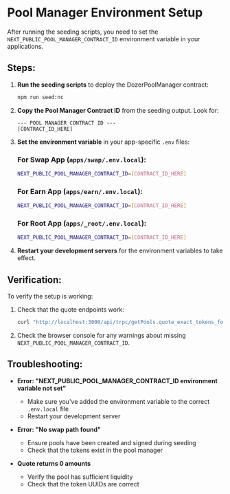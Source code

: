 # Pool Manager Environment Setup

After running the seeding scripts, you need to set the `NEXT_PUBLIC_POOL_MANAGER_CONTRACT_ID` environment variable in your applications.

## Steps:

1. **Run the seeding scripts** to deploy the DozerPoolManager contract:
   ```bash
   npm run seed:nc
   ```

2. **Copy the Pool Manager Contract ID** from the seeding output. Look for:
   ```
   --- POOL MANAGER CONTRACT ID ---
   [CONTRACT_ID_HERE]
   ```

3. **Set the environment variable** in your app-specific `.env` files:

   ### For Swap App (`apps/swap/.env.local`):
   ```bash
   NEXT_PUBLIC_POOL_MANAGER_CONTRACT_ID=[CONTRACT_ID_HERE]
   ```

   ### For Earn App (`apps/earn/.env.local`):
   ```bash
   NEXT_PUBLIC_POOL_MANAGER_CONTRACT_ID=[CONTRACT_ID_HERE]
   ```

   ### For Root App (`apps/_root/.env.local`):
   ```bash
   NEXT_PUBLIC_POOL_MANAGER_CONTRACT_ID=[CONTRACT_ID_HERE]
   ```

4. **Restart your development servers** for the environment variables to take effect.

## Verification:

To verify the setup is working:

1. Check that the quote endpoints work:
   ```bash
   curl "http://localhost:3000/api/trpc/getPools.quote_exact_tokens_for_tokens?input={\"id\":\"any\",\"amount_in\":100,\"token_in\":\"00\"}"
   ```

2. Check the browser console for any warnings about missing `NEXT_PUBLIC_POOL_MANAGER_CONTRACT_ID`.

## Troubleshooting:

- **Error: "NEXT_PUBLIC_POOL_MANAGER_CONTRACT_ID environment variable not set"**
  - Make sure you've added the environment variable to the correct `.env.local` file
  - Restart your development server
  
- **Error: "No swap path found"**
  - Ensure pools have been created and signed during seeding
  - Check that the tokens exist in the pool manager

- **Quote returns 0 amounts**
  - Verify the pool has sufficient liquidity
  - Check that the token UUIDs are correct 